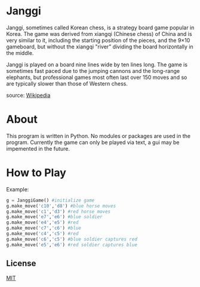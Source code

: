 # Janggi

Janggi, sometimes called Korean chess, is a strategy board game popular in Korea. The game was derived from xiangqi (Chinese chess) of China and is very similar to it, including the starting position of the pieces, and the 9×10 gameboard, but without the xiangqi "river" dividing the board horizontally in the middle.

Janggi is played on a board nine lines wide by ten lines long. The game is sometimes fast paced due to the jumping cannons and the long-range elephants, but professional games most often last over 150 moves and so are typically slower than those of Western chess.

source: [Wikipedia](https://en.wikipedia.org/wiki/Janggi)

# About

This program is written in Python. No modules or packages are used in the program. Currently the game can only be played via text, a gui may be impemented in the future.

# How to Play

Example:

```python
g = JanggiGame() #initialize game
g.make_move('c10','d8') #blue horse moves
g.make_move('c1','d3') #red horse moves
g.make_move('e7','e6') #blue soldier
g.make_move('e4','e5') #red
g.make_move('c7','c6') #blue
g.make_move('c4','c5') #red
g.make_move('c6','c5') #blue soldier captures red
g.make_move('e5','e6') #red soldier captures blue
```

## License
[MIT](https://choosealicense.com/licenses/mit/)
